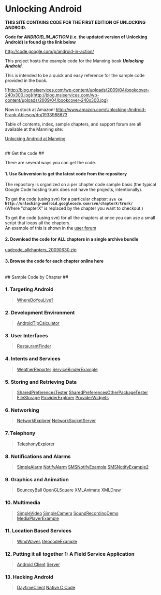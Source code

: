 # Unlocking Android #


**THIS SITE CONTAINS CODE FOR THE FIRST EDITION OF UNLOCKING ANDROID.**

**Code for _ANDROID\_IN\_ACTION_ (i.e. the updated version of Unlocking Android) is found @ the link below**

http://code.google.com/p/android-in-action/



This project hosts the example code for the Manning book **_Unlocking Android_**.

This is intended to be a quick and easy reference for the sample code provided in the book.

![http://blog.msiservices.com/wp-content/uploads/2009/04/bookcover-240x300.jpg](http://blog.msiservices.com/wp-content/uploads/2009/04/bookcover-240x300.jpg)

Now in stock at Amazon! http://www.amazon.com/Unlocking-Android-Frank-Ableson/dp/1933988673

Table of contents, index, sample chapters, and support forum are all available at the Manning site:

[Unlocking Android at Manning](http://www.manning.com/ableson/)

<br />
## Get the code ##

There are several ways you can get the code.

#### 1. Use Subversion to get the latest code from the repository ####

The repository is organized on a per chapter code sample basis (the typical Google Code hosting trunk does not have the projects, intentionally).

To get the code (using svn) for a particular chapter:
**`svn co http://unlocking-android.googlecode.com/svn/chapterX/trunk/`**
<br />
(Where "chapterX" is replaced by the chapter you want to checkout.)

To get the code (using svn) for all the chapters at once you can use a small script that loops all the chapters.
<br />
An example of this is shown in the [user forum](http://www.manning-sandbox.com/thread.jspa?threadID=32357)

#### 2. Download the code for ALL chapters in a single archive bundle ####
[uadcode\_allchapters\_20090630.zip](http://code.google.com/p/unlocking-android/downloads/list)

#### 3. Browse the code for each chapter online here ####

<br />
## Sample Code by Chapter ##

### 1. Targeting Android ###
> [WhereDoYouLive?](http://unlocking-android.googlecode.com/svn/chapter1/trunk/)

### 2. Development Environment ###
> [AndroidTipCalculator](http://unlocking-android.googlecode.com/svn/chapter2/trunk/)

### 3. User Interfaces ###
> [RestaurantFinder](http://unlocking-android.googlecode.com/svn/chapter3/trunk/RestaurantFinder)


### 4. Intents and Services ###
> [WeatherReporter](http://unlocking-android.googlecode.com/svn/chapter4/trunk/WeatherReporter/)
> [ServiceBinderExample](http://unlocking-android.googlecode.com/svn/chapter4/trunk/ServiceBinderExample/)


### 5. Storing and Retrieving Data ###
> [SharedPreferencesTester](http://unlocking-android.googlecode.com/svn/chapter5/trunk/SharedPreferencesTester/)
> [SharedPreferencesOtherPackageTester](http://unlocking-android.googlecode.com/svn/chapter5/trunk/SharedPreferencesOtherPackageTester/)
> [FileStorage](http://unlocking-android.googlecode.com/svn/chapter5/trunk/FileStorage/)
> [ProviderExplorer](http://unlocking-android.googlecode.com/svn/chapter5/trunk/ProviderExplorer/)
> [ProviderWidgets](http://unlocking-android.googlecode.com/svn/chapter5/trunk/ProviderWidgets/)

### 6. Networking ###
> [NetworkExplorer](http://unlocking-android.googlecode.com/svn/chapter6/trunk/NetworkExplorer/)
> [NetworkSocketServer](http://unlocking-android.googlecode.com/svn/chapter6/trunk/NetworkSocketServer/)

### 7. Telephony ###
> [TelephonyExplorer](http://unlocking-android.googlecode.com/svn/chapter7/trunk/TelephonyExplorer/)

### 8. Notifications and Alarms ###
> [SimpleAlarm](http://unlocking-android.googlecode.com/svn/chapter8/trunk/SimpleAlarm/)
> [NotifyAlarm](http://unlocking-android.googlecode.com/svn/chapter8/trunk/NotifyAlarm/)
> [SMSNotifyExample](http://unlocking-android.googlecode.com/svn/chapter8/trunk/SMSNotifyExample/)
> [SMSNotifyExample2](http://unlocking-android.googlecode.com/svn/chapter8/trunk/SMSNotifyExample2/)

### 9. Graphics and Animation ###
> [BounceyBall](http://unlocking-android.googlecode.com/svn/chapter9/trunk/BounceyBall/)
> [OpenGLSquare](http://unlocking-android.googlecode.com/svn/chapter9/trunk/OpenGLSquare/)
> [XMLAnimate](http://unlocking-android.googlecode.com/svn/chapter9/trunk/XMLAnimate/)
> [XMLDraw](http://unlocking-android.googlecode.com/svn/chapter9/trunk/XMLDraw/)

### 10. Multimedia ###
> [SimpleVideo](http://unlocking-android.googlecode.com/svn/chapter10/trunk/SimpleVideo/)
> [SimpleCamera](http://unlocking-android.googlecode.com/svn/chapter10/trunk/SimpleCamera/)
> [SoundRecordingDemo](http://unlocking-android.googlecode.com/svn/chapter10/trunk/SoundRecordingDemo/)
> [MediaPlayerExample](http://unlocking-android.googlecode.com/svn/chapter10/trunk/MediaPlayerExample/)

### 11. Location Based Services ###
> [WindWaves](http://unlocking-android.googlecode.com/svn/chapter11/trunk/WindWaves/)
> [GeocodeExample](http://unlocking-android.googlecode.com/svn/chapter11/trunk/GeocodeExample/)

### 12. Putting it all together 1: A Field Service Application ###
> [Android Client](http://unlocking-android.googlecode.com/svn/chapter12/trunk/android)
> [Server](http://unlocking-android.googlecode.com/svn/chapter12/trunk/server)


### 13. Hacking Android ###
> [DaytimeClient](http://unlocking-android.googlecode.com/svn/chapter13/trunk/daytimeclient)
> [Native C Code](http://unlocking-android.googlecode.com/svn/chapter13/trunk/native)



